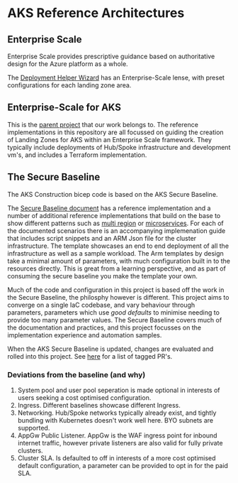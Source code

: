 # AKS Reference Architectures

## Enterprise Scale

Enterprise Scale provides prescriptive guidance based on authoritative design for the Azure platform as a whole. 

The [Deployment Helper Wizard](https://azure.github.io/Aks-Construction/?default=es) has an Enterprise-Scale lense, with preset configurations for each landing zone area.

## Enterprise-Scale for AKS

This is the [parent project](https://github.com/Azure/Enterprise-Scale-for-AKS) that our work belongs to. The reference implementations in this repository are all focussed on guiding the creation of Landing Zones for AKS within an Enterprise Scale framework. They typically include deployments of Hub/Spoke infrastructure and development vm's, and includes a Terraform implementation.

## The Secure Baseline

The AKS Construction bicep code is based on the AKS Secure Baseline.

The [Secure Baseline document](https://docs.microsoft.com/en-us/security/benchmark/azure/baselines/aks-security-baseline) has a reference implementation and a number of additional reference implementations that build on the base to show different patterns such as [multi region](https://docs.microsoft.com/en-us/azure/architecture/reference-architectures/containers/aks-multi-region/aks-multi-cluster) or [microservices](https://docs.microsoft.com/en-us/azure/architecture/reference-architectures/containers/aks-microservices/aks-microservices).
For each of the documented scenarios there is an accompanying implemenation guide that includes script snippets and an ARM Json file for the cluster infrastructure. The template  showcases an end to end deployment of all the infrastructure as well as a sample workload. The Arm templates by design take a minimal amount of parameters, with much configuration built in to the resources directly. This is great from a learning perspective, and as part of consuming the secure baseline you make the template your own.

Much of the code and configuration in this project is based off the work in the Secure Baseline, the philosphy however is different. This project aims to converge on a single IaC codebase, and vary behaviour through parameters, parameters which use *good defaults* to minimise needing to provide too many parameter values. The Secure Baseline covers much of the documentation and practices, and this project focusses on the implementation experience and automation samples.

When the AKS Secure Baseline is updated, changes are evaluated and rolled into this project. See [here](https://github.com/Azure/Aks-Construction/issues?q=label%3ASecure-Baseline) for a list of tagged PR's.

### Deviations from the baseline (and why)

1. System pool and user pool seperation is made optional in interests of users seeking a cost optimised configuration.
2. Ingress. Different baselines showcase different Ingress.
3. Networking. Hub/Spoke networks typically already exist, and tightly bundling with Kubernetes doesn't work well here. BYO subnets are supported.
4. AppGw Public Listener. AppGw is the WAF ingress point for inbound internet traffic, however private listeners are also valid for fully private clusters.
5. Cluster SLA. Is defaulted to off in interests of a more cost optimised default configuration, a parameter can be provided to opt in for the paid SLA.
